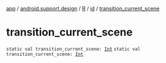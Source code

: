 [app](../../../index.md) / [android.support.design](../../index.md) / [R](../index.md) / [id](index.md) / [transition_current_scene](.)

# transition_current_scene

`static val transition_current_scene: `[`Int`](https://kotlinlang.org/api/latest/jvm/stdlib/kotlin/-int/index.html)
`static val transition_current_scene: `[`Int`](https://kotlinlang.org/api/latest/jvm/stdlib/kotlin/-int/index.html)